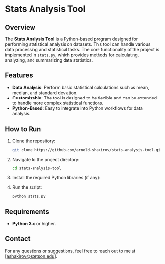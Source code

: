 # Stats Analysis Tool

## Overview
The **Stats Analysis Tool** is a Python-based program designed for performing statistical analysis on datasets. This tool can handle various data processing and statistical tasks. The core functionality of the project is implemented in `stats.py`, which provides methods for calculating, analyzing, and summarizing data statistics.

## Features
- **Data Analysis**: Perform basic statistical calculations such as mean, median, and standard deviation.
- **Customizable**: The tool is designed to be flexible and can be extended to handle more complex statistical functions.
- **Python-Based**: Easy to integrate into Python workflows for data analysis.

## How to Run

1. Clone the repository:
    ```bash
    git clone https://github.com/arnold-shakirov/stats-analysis-tool.git
    ```

2. Navigate to the project directory:
    ```bash
    cd stats-analysis-tool
    ```

3. Install the required Python libraries (if any):

4. Run the script:
    ```bash
    python stats.py
    ```

## Requirements
- **Python 3.x** or higher.

## Contact

For any questions or suggestions, feel free to reach out to me at [ashakirov@stetson.edu].
